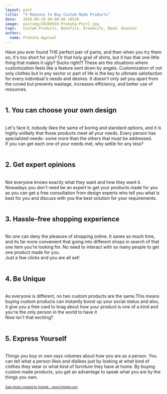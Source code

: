 ```yaml
---
layout: post
title:  "5 Reasons To Buy Custom Made Products"
date:   2020-09-10 00:00:00 +0530
image:  postimg/20200910-Preksha-Post1.jpg
tags:   Custom Products, Benefits, Dreamsify, Need, Reasons
author:
  name: Preksha Agarwal
---
```


Have you ever found THE perfect pair of pants, and then when you try them on, it's too short for you? Or that holy grail of shirts, but it has that one little thing that makes it ugly? Sucks right?! These are the situations where customization feels like a feature sent down by angels.
Customization of not only clothes but in any sector or part of life is the key to ultimate satisfaction for every individual's needs and desires. It doesn't only set you apart from the crowd but prevents wastage, increases efficiency, and better use of resources.
<br/>
<br/>

## 1. You can choose your own design

<br/>
Let's face it, nobody likes the same of boring and standard options, and it is highly unlikely that those products meet all your needs. Every person has specialized needs- some more than the others that must be addressed.  
<br />
 If you can get each one of your needs met, why settle for any less?
<br />
<br />

## 2. Get expert opinions
<br/>
Not everyone knows exactly what they want and how they want it. Nowadays you don't need be an expert to get your products made for you as you can get a free consultation from design experts who tell you what is best for you and discuss with you the best solution for your requirements.
<br/><br/>

## 3. Hassle-free shopping experience
<br/>
No one can deny the pleasure of shopping online. It saves so much time, and its far more convenient that going into different shops in search of that one item you're looking for. No need to interact with so many people to get one product made for you. 
<br/>
Just a few clicks and you are all set!
<br/><br/>

## 4. Be Unique
<br/>
As everyone is different, no two custom products are the same.This means buying custom products can instantly boost up your social status and also, it give you a free card  to brag about how your product is one of a kind and you're the only person in the world to have it
<br/>
Now isn't that exciting?
<br/>
<br/>

## 5. Express Yourself
<br/>
Things you buy or own says volumes about how you are as a person. You can tell what a person likes and dislikes just by looking at what kind of clothes they wear or what kind of furniture they have at home.  By buying custom made products, you get an advantage to speak what you are by the things you own. 
<br/><br/>

<font size="0.5">
<a href='https://www.freepik.com/photos/sale'>Sale photo created by freepik - www.freepik.com</a>
</font>